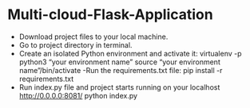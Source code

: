 # Multi-cloud-Flask-Application

- Download project files to your local machine.
- Go to project directory in terminal. 
- Create an isolated Python environment and activate it:
    virtualenv -p python3 “your environment name”
    source “your environment name”/bin/activate
 -Run the requirements.txt file:
    pip install -r requirements.txt
 - Run index.py file and project starts running on your localhost http://0.0.0.0:8081/
    python index.py
